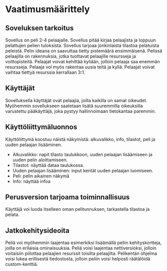 # Vaatimusmäärittely

## Soveluksen tarkoitus

Sovellus on peli 2-4 pelaajalle. Sovellus pitää kirjaa pelaajista ja loppuun pelattujen pelien tuloksista. Sovellus tarjoaa jonkinlaista tilastoa pelatuista peleistä. Pelin ideana on saavuttaa tietty pistemäärä ensimmäisenä. Pelissä pelaajilla on rakennuksia, jotka tuottavat pelaajille resursseja ja voittopisteitä. Pelaajat voivat kehittää kyliään, jolloin pelaaja saa enemmän resursseja. Pelaaja voi myös rakentaa uusia teitä ja kyliä. Pelaajat voivat vaihtaa tiettyä resurssia kerrallaan 3:1.

## Käyttäjät

Sovelluksella käyttäjät ovat pelaajia, joilla kaikilla on samat oikeudet. Myöhemmin sovellukseen saatetaan lisätä suuremmilla oikeuksilla varustettu pääkäyttäjä, joka pystyy hallinnoimaan tietokantaa paremmin.

## Käyttöliittymäluonnos

Käyttöliittymä koostuu näistä näkymistä: alkuvalikko, info, tilastot, peli ja uuden pelaajan lisääminen.
* Alkuvalikko: napit tilasto taulukkoon, uuden pelaajan lisäämiseen ja uuden pelin aloittamiseen.
* Tilastot: näyttää dataa taulukossa.
* Uuden pelaajan lisääminen: input kentät uuden pelaajan luomiseen.
* Peli: pelin aikainen näkymä
* Info: näyttää infoa

## Perusversion tarjoama toiminnallisuus

Käyttäjä voi luoda itselleen oman pelitunnuksen, tarkastella tilastoa ja pelata.

## Jatkokehitysideoita

Peliä voi myöhemmin laajentaa esimerkiksi lisäämällä peliin kehityskortteja, joilla on erilaisia ominaisuuksia. Peliä voisi laajentaa nettiversioksi, jolloin voitaisiin piilottaa pelaajien resurssit toisilta pelaajilta. Pelikentän ohjelma voisi lukea erillisestä tiedostosta, jolloin peliin voisi helposti räätälöidä custom-kenttiä.
